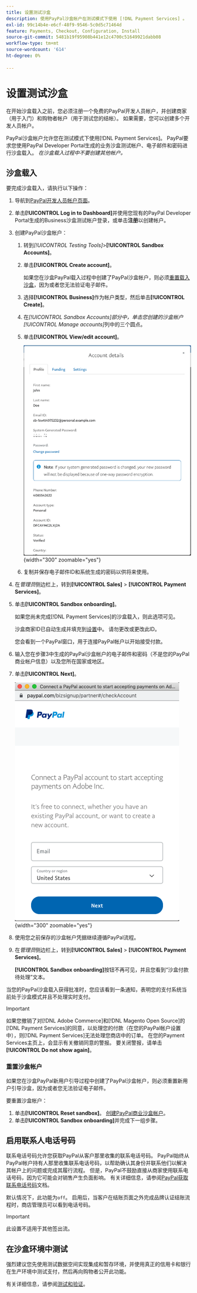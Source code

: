 ```yaml
---
title: 设置测试沙盒
description: 使用PayPal沙盒帐户在测试模式下使用 [!DNL Payment Services] 。
exl-id: 99c14b4e-e6cf-48f9-9546-5c0d5c71464d
feature: Payments, Checkout, Configuration, Install
source-git-commit: 5481b19f95908b441e12c4700c51649921dabb08
workflow-type: tm+mt
source-wordcount: '614'
ht-degree: 0%

---
```


# 设置测试沙盒

在开始沙盒载入之前，您必须注册一个免费的PayPal开发人员帐户，并创建商家（用于入门）和购物者帐户（用于测试您的结帐）。 如果需要，您可以创建多个开发人员帐户。

PayPal沙盒帐户允许您在测试模式下使用[!DNL Payment Services]。 PayPal要求您使用PayPal Developer Portal生成的业务沙盒测试帐户、电子邮件和密码进行沙盒载入。 *在沙盒载入过程中不要创建其他帐户。*

## 沙盒载入

要完成沙盒载入，请执行以下操作：

1. 导航到[PayPal开发人员帐户页面](https://developer.paypal.com/developer/accounts/)。
1. 单击&#x200B;**[!UICONTROL Log in to Dashboard]**&#x200B;并使用您现有的PayPal Developer Portal生成的Business沙盒测试帐户登录，或单击&#x200B;**注册**&#x200B;以创建帐户。
1. 创建PayPal沙盒帐户：
   1. 转到&#x200B;_[!UICONTROL Testing Tools]_>**[!UICONTROL Sandbox Accounts]**。
   1. 单击&#x200B;**[!UICONTROL Create account]**。

      如果您在沙盒PayPal载入过程中创建了PayPal沙盒帐户，则必须[重置载入沙盒](#reset-your-sandbox-account)，因为或者您无法验证电子邮件。

   1. 选择&#x200B;**[!UICONTROL Business]**&#x200B;作为帐户类型，然后单击&#x200B;**[!UICONTROL Create]**。
   1. 在&#x200B;_[!UICONTROL Sandbox Accounts]_部分中，单击您创建的沙盒帐户_[!UICONTROL Manage accounts]_&#x200B;列中的三个圆点。
   1. 单击&#x200B;**[!UICONTROL View/edit account]**。

      ![PayPal — 查看/编辑沙盒帐户](assets/onboarding-viewedit-sandbox.png){width="300" zoomable="yes"}

   1. 复制并保存电子邮件ID和系统生成的密码以供将来使用。

1. 在&#x200B;_管理员_&#x200B;侧边栏上，转到&#x200B;**[!UICONTROL Sales]** > **[!UICONTROL Payment Services]**。
1. 单击&#x200B;**[!UICONTROL Sandbox onboarding]**。

   如果您尚未完成[!DNL Payment Services]的沙盒载入，则此选项可见。

   沙盒商家ID已自动生成并填充到[设置](settings.md)中。 请勿更改或更改此ID。

   您会看到一个PayPal窗口，用于连接PayPal帐户以开始接受付款。

1. 输入您在步骤3中生成的PayPal沙盒帐户的电子邮件和密码（不是您的PayPal商业帐户信息）以及您所在国家或地区。
1. 单击&#x200B;**[!UICONTROL Next]**。

   ![PayPal — 连接PayPal帐户以进行付款](assets/paypal-connectacct.png){width="300" zoomable="yes"}

1. 使用您之前保存的沙盒帐户凭据继续遵循PayPal流程。
1. 在&#x200B;_管理员_&#x200B;侧边栏上，转到&#x200B;**[!UICONTROL Sales]** > **[!UICONTROL Payment Services]**。

   **[!UICONTROL Sandbox onboarding]**&#x200B;按钮不再可见，并且您看到“沙盒付款待处理”文本。

当您的PayPal沙盒载入获得批准时，您应该看到一条通知，表明您的支付系统当前处于沙盒模式并且不处理实时支付。

>[!IMPORTANT]
>
>如果您撤销了对[!DNL Adobe Commerce]和[!DNL Magento Open Source]的[!DNL Payment Services]的同意，以处理您的付款（在您的PayPal帐户设置中），则[!DNL Payment Services]无法处理您商店中的订单。 在您的Payment Services主页上，会显示有关撤销同意的警报。 要关闭警报，请单击&#x200B;**[!UICONTROL Do not show again]**。

### 重置沙盒帐户

如果您在沙盒PayPal新用户引导过程中创建了PayPal沙盒帐户，则必须重置新用户引导沙盒，因为或者您无法验证电子邮件。

要重置沙盒帐户：

1. 单击&#x200B;**[!UICONTROL Reset sandbox]**。 [创建PayPal商业沙盒帐户](https://developer.paypal.com/docs/api-basics/sandbox/accounts/#create-a-business-sandbox-account)。
1. 单击&#x200B;**[!UICONTROL Sandbox onboarding]**&#x200B;并完成下一组步骤。

## 启用联系人电话号码

联系电话号码允许您获取PayPal从客户那里收集的联系电话号码。 PayPal始终从PayPal帐户持有人那里收集联系电话号码，以帮助确认其身份并联系他们以解决其帐户上的问题或完成其履行流程。 但是，PayPal不鼓励直接从商家使用联系电话号码，因为它可能会对销售产生负面影响。 有关详细信息，请参阅[PayPal获取联系电话号码](https://www.sandbox.paypal.com/businessmanage/preferences/website)文档。

默认情况下，此功能为`off`。 启用后，当客户在结账页面之外完成品牌认证结账流程时，商店管理员可以看到电话号码。

>[!IMPORTANT]
>
>此设置不适用于其他签出流。

## 在沙盒环境中测试

强烈建议您先使用测试数据空间实现集成和暂存环境，并使用真正的信用卡和银行在生产环境中测试支付，然后再向购物者公开此功能。

有关详细信息，请参阅[测试和验证](test-validate.md)。
